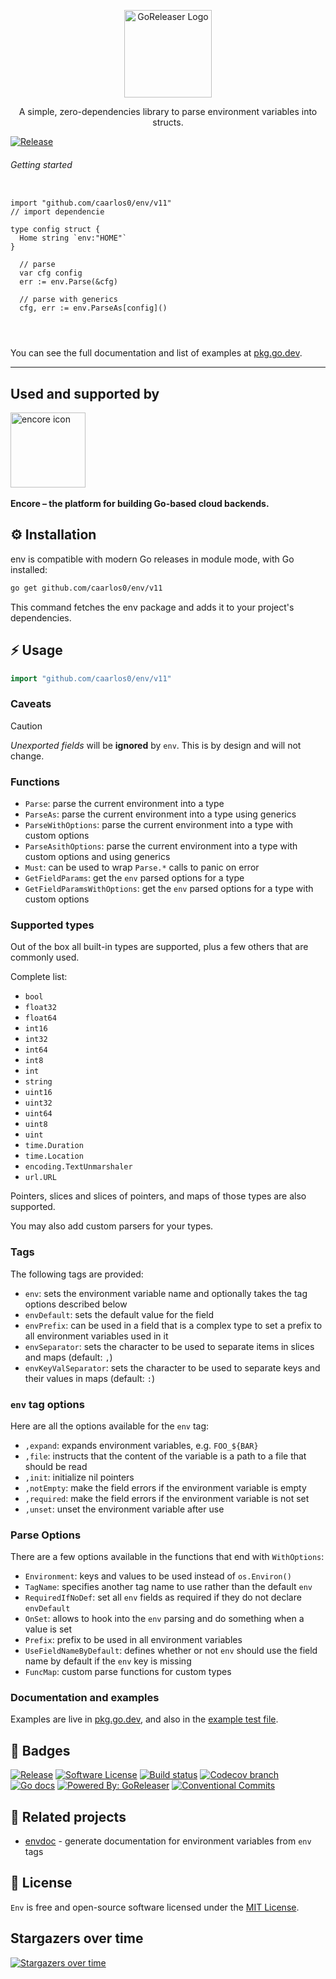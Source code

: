<p align="center">
  <img alt="GoReleaser Logo" src="https://becker.software/env.png" height="140" />
  <p align="center">A simple, zero-dependencies library to parse environment variables into structs.</p>
</p>

[![Release](https://img.shields.io/github/release/caarlos0/env.svg?style=for-the-badge)](https://github.com/goreleaser/goreleaser/releases/latest)

###### Getting started

```
 
import "github.com/caarlos0/env/v11" 
// import dependencie

type config struct {
  Home string `env:"HOME"`
}

  // parse
  var cfg config
  err := env.Parse(&cfg)

  // parse with generics
  cfg, err := env.ParseAs[config]()




```

You can see the full documentation and list of examples at
[pkg.go.dev](https://pkg.go.dev/github.com/caarlos0/env/v11).

---

## Used and supported by

<p>
  <a href="https://encore.dev">
    <img src="https://user-images.githubusercontent.com/78424526/214602214-52e0483a-b5fc-4d4c-b03e-0b7b23e012df.svg" width="120px" alt="encore icon"></img>
  </a>
  <br/>
  <br/>
  <b>Encore – the platform for building Go-based cloud backends.</b>
  <br/>
</p>

## ⚙️ Installation ##
env is compatible with modern Go releases in module mode, with Go installed:

```bash
go get github.com/caarlos0/env/v11
```
This command fetches the env package and adds it to your project's dependencies.


## ⚡️ Usage
```go
import "github.com/caarlos0/env/v11"	 
```

### Caveats

> [!CAUTION]
>
> _Unexported fields_ will be **ignored** by `env`.
> This is by design and will not change.

### Functions

- `Parse`: parse the current environment into a type
- `ParseAs`: parse the current environment into a type using generics
- `ParseWithOptions`: parse the current environment into a type with custom
  options
- `ParseAsithOptions`: parse the current environment into a type with custom
  options and using generics
- `Must`: can be used to wrap `Parse.*` calls to panic on error
- `GetFieldParams`: get the `env` parsed options for a type
- `GetFieldParamsWithOptions`: get the `env` parsed options for a type with
  custom options

### Supported types

Out of the box all built-in types are supported, plus a few others that
are commonly used.

Complete list:

- `bool`
- `float32`
- `float64`
- `int16`
- `int32`
- `int64`
- `int8`
- `int`
- `string`
- `uint16`
- `uint32`
- `uint64`
- `uint8`
- `uint`
- `time.Duration`
- `time.Location`
- `encoding.TextUnmarshaler`
- `url.URL`

Pointers, slices and slices of pointers, and maps of those types are also
supported.

You may also add custom parsers for your types.

### Tags

The following tags are provided:

- `env`: sets the environment variable name and optionally takes the tag options
  described below
- `envDefault`: sets the default value for the field
- `envPrefix`: can be used in a field that is a complex type to set a prefix to
  all environment variables used in it
- `envSeparator`: sets the character to be used to separate items in slices and
  maps (default: `,`)
- `envKeyValSeparator`: sets the character to be used to separate keys and their
  values in maps (default: `:`)

### `env` tag options

Here are all the options available for the `env` tag:

- `,expand`: expands environment variables, e.g. `FOO_${BAR}`
- `,file`: instructs that the content of the variable is a path to a file that should be read
- `,init`: initialize nil pointers
- `,notEmpty`: make the field errors if the environment variable is empty
- `,required`: make the field errors if the environment variable is not set
- `,unset`: unset the environment variable after use

### Parse Options

There are a few options available in the functions that end with `WithOptions`:

- `Environment`: keys and values to be used instead of `os.Environ()`
- `TagName`: specifies another tag name to use rather than the default `env`
- `RequiredIfNoDef`: set all `env` fields as required if they do not declare
  `envDefault`
- `OnSet`: allows to hook into the `env` parsing and do something when a value
  is set
- `Prefix`: prefix to be used in all environment variables
- `UseFieldNameByDefault`: defines whether or not `env` should use the field name by default if the `env` key is missing
- `FuncMap`: custom parse functions for custom types

### Documentation and examples

Examples are live in
[pkg.go.dev](https://pkg.go.dev/github.com/caarlos0/env/v11),
and also in the
[example test file](./example_test.go).

## 🎯 Badges

[![Release](https://img.shields.io/github/release/caarlos0/env.svg?style=for-the-badge)](https://github.com/goreleaser/goreleaser/releases/latest)
[![Software License](https://img.shields.io/badge/license-MIT-brightgreen.svg?style=for-the-badge)](/LICENSE.md)
[![Build status](https://img.shields.io/github/actions/workflow/status/caarlos0/env/build.yml?style=for-the-badge&branch=main)](https://github.com/caarlos0/env/actions?workflow=build)
[![Codecov branch](https://img.shields.io/codecov/c/github/caarlos0/env/main.svg?style=for-the-badge)](https://codecov.io/gh/caarlos0/env)
[![Go docs](https://img.shields.io/badge/godoc-reference-blue.svg?style=for-the-badge)](http://godoc.org/github.com/caarlos0/env/v11)
[![Powered By: GoReleaser](https://img.shields.io/badge/powered%20by-goreleaser-green.svg?style=for-the-badge)](https://github.com/goreleaser)
[![Conventional Commits](https://img.shields.io/badge/Conventional%20Commits-1.0.0-yellow.svg?style=for-the-badge)](https://conventionalcommits.org)

## 📖 Related projects

- [envdoc](https://github.com/g4s8/envdoc) - generate documentation for environment variables from `env` tags

## 🧾 License
`Env` is free and open-source software licensed under the [MIT License](./LICENSE.md).
## Stargazers over time

[![Stargazers over time](https://starchart.cc/caarlos0/env.svg)](https://starchart.cc/caarlos0/env)
